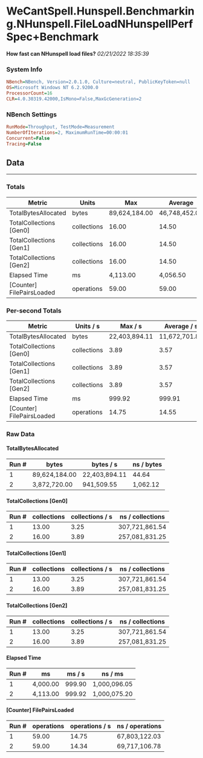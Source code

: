 ﻿# WeCantSpell.Hunspell.Benchmarking.NHunspell.FileLoadNHunspellPerfSpec+Benchmark
__How fast can NHunspell load files?__
_02/21/2022 18:35:39_
### System Info
```ini
NBench=NBench, Version=2.0.1.0, Culture=neutral, PublicKeyToken=null
OS=Microsoft Windows NT 6.2.9200.0
ProcessorCount=16
CLR=4.0.30319.42000,IsMono=False,MaxGcGeneration=2
```

### NBench Settings
```ini
RunMode=Throughput, TestMode=Measurement
NumberOfIterations=2, MaximumRunTime=00:00:01
Concurrent=False
Tracing=False
```

## Data
-------------------

### Totals
|          Metric |           Units |             Max |         Average |             Min |          StdDev |
|---------------- |---------------- |---------------- |---------------- |---------------- |---------------- |
|TotalBytesAllocated |           bytes |   89,624,184.00 |   46,748,452.00 |    3,872,720.00 |   60,635,441.69 |
|TotalCollections [Gen0] |     collections |           16.00 |           14.50 |           13.00 |            2.12 |
|TotalCollections [Gen1] |     collections |           16.00 |           14.50 |           13.00 |            2.12 |
|TotalCollections [Gen2] |     collections |           16.00 |           14.50 |           13.00 |            2.12 |
|    Elapsed Time |              ms |        4,113.00 |        4,056.50 |        4,000.00 |           79.90 |
|[Counter] FilePairsLoaded |      operations |           59.00 |           59.00 |           59.00 |            0.00 |

### Per-second Totals
|          Metric |       Units / s |         Max / s |     Average / s |         Min / s |      StdDev / s |
|---------------- |---------------- |---------------- |---------------- |---------------- |---------------- |
|TotalBytesAllocated |           bytes |   22,403,894.11 |   11,672,701.83 |      941,509.55 |   15,176,197.66 |
|TotalCollections [Gen0] |     collections |            3.89 |            3.57 |            3.25 |            0.45 |
|TotalCollections [Gen1] |     collections |            3.89 |            3.57 |            3.25 |            0.45 |
|TotalCollections [Gen2] |     collections |            3.89 |            3.57 |            3.25 |            0.45 |
|    Elapsed Time |              ms |          999.92 |          999.91 |          999.90 |            0.01 |
|[Counter] FilePairsLoaded |      operations |           14.75 |           14.55 |           14.34 |            0.29 |

### Raw Data
#### TotalBytesAllocated
|           Run # |           bytes |       bytes / s |      ns / bytes |
|---------------- |---------------- |---------------- |---------------- |
|               1 |   89,624,184.00 |   22,403,894.11 |           44.64 |
|               2 |    3,872,720.00 |      941,509.55 |        1,062.12 |

#### TotalCollections [Gen0]
|           Run # |     collections | collections / s |ns / collections |
|---------------- |---------------- |---------------- |---------------- |
|               1 |           13.00 |            3.25 |  307,721,861.54 |
|               2 |           16.00 |            3.89 |  257,081,831.25 |

#### TotalCollections [Gen1]
|           Run # |     collections | collections / s |ns / collections |
|---------------- |---------------- |---------------- |---------------- |
|               1 |           13.00 |            3.25 |  307,721,861.54 |
|               2 |           16.00 |            3.89 |  257,081,831.25 |

#### TotalCollections [Gen2]
|           Run # |     collections | collections / s |ns / collections |
|---------------- |---------------- |---------------- |---------------- |
|               1 |           13.00 |            3.25 |  307,721,861.54 |
|               2 |           16.00 |            3.89 |  257,081,831.25 |

#### Elapsed Time
|           Run # |              ms |          ms / s |         ns / ms |
|---------------- |---------------- |---------------- |---------------- |
|               1 |        4,000.00 |          999.90 |    1,000,096.05 |
|               2 |        4,113.00 |          999.92 |    1,000,075.20 |

#### [Counter] FilePairsLoaded
|           Run # |      operations |  operations / s | ns / operations |
|---------------- |---------------- |---------------- |---------------- |
|               1 |           59.00 |           14.75 |   67,803,122.03 |
|               2 |           59.00 |           14.34 |   69,717,106.78 |


